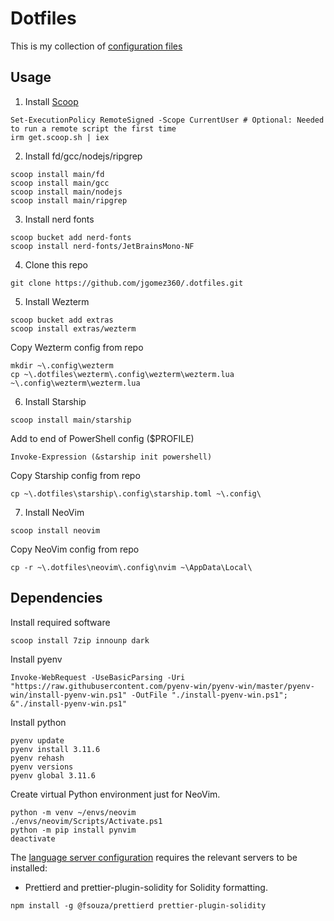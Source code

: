 # Dotfiles

This is my collection of [configuration files][dotfiles]

## Usage

1. Install [Scoop][scoop]

```shell
Set-ExecutionPolicy RemoteSigned -Scope CurrentUser # Optional: Needed to run a remote script the first time
irm get.scoop.sh | iex
```

2. Install fd/gcc/nodejs/ripgrep

```shell
scoop install main/fd
scoop install main/gcc
scoop install main/nodejs
scoop install main/ripgrep
```

3. Install nerd fonts

```shell
scoop bucket add nerd-fonts
scoop install nerd-fonts/JetBrainsMono-NF
```

4. Clone this repo

```shell
git clone https://github.com/jgomez360/.dotfiles.git
```

5. Install Wezterm

```
scoop bucket add extras
scoop install extras/wezterm
```

Copy Wezterm config from repo

```
mkdir ~\.config\wezterm
cp ~\.dotfiles\wezterm\.config\wezterm\wezterm.lua ~\.config\wezterm\wezterm.lua
```

6. Install Starship

```
scoop install main/starship
```

Add to end of PowerShell config ($PROFILE)

```
Invoke-Expression (&starship init powershell)
```

Copy Starship config from repo

```
cp ~\.dotfiles\starship\.config\starship.toml ~\.config\
```

7. Install NeoVim

```
scoop install neovim
```

Copy NeoVim config from repo

```
cp -r ~\.dotfiles\neovim\.config\nvim ~\AppData\Local\
```

## Dependencies

Install required software

```shell
scoop install 7zip innounp dark
```

Install pyenv

```shell
Invoke-WebRequest -UseBasicParsing -Uri "https://raw.githubusercontent.com/pyenv-win/pyenv-win/master/pyenv-win/install-pyenv-win.ps1" -OutFile "./install-pyenv-win.ps1"; &"./install-pyenv-win.ps1"
```

Install python

```shell
pyenv update
pyenv install 3.11.6
pyenv rehash
pyenv versions
pyenv global 3.11.6
```

Create virtual Python environment just for NeoVim.

```shell
python -m venv ~/envs/neovim
./envs/neovim/Scripts/Activate.ps1
python -m pip install pynvim
deactivate
```

The [language server configuration][lsp] requires the relevant servers to be
installed:

- Prettierd and prettier-plugin-solidity for Solidity formatting.

```shell
npm install -g @fsouza/prettierd prettier-plugin-solidity
```

[neovim]: https://neovim.io/
[homebrew]: https://brew.sh
[lsp]: https://github.com/neovim/nvim-lspconfig
[stow]: https://alexpearce.me/2016/02/managing-dotfiles-with-stow/
[dotfiles]: http://dotfiles.github.io/
[scoop]: https://scoop.sh
